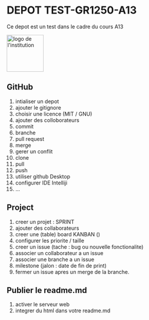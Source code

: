 # DEPOT TEST-GR1250-A13
Ce depot est un test dans le cadre du cours A13

<img src="image_logo.jpg" alt="logo de l'institution" width="100px">

## GitHub
1. intialiser un depot
2. ajouter le gitignore
3. choisir une licence (MIT / GNU)
4. ajouter des colloborateurs
5. commit
6. branche
7. pull request
8. merge 
9. gerer un conflit
10. clone
11. pull
12. push
13. utiliser github Desktop
14. configurer IDE Intelliji
15. ...

## Project
1. creer un projet : SPRINT
2. ajouter des collaborateurs
3. creer une (table) board KANBAN ()
4. configurer les priorite / taille
5. creer un issue (tache : bug ou nouvelle fonctionalite) 
6. associer un collaborateur a un issue
7. associer une branche a un issue
8. milestone (jalon : date de fin de print)
9. fermer un issue apres un merge de la branche.

## Publier le readme.md
1. activer le serveur web
2. integrer du html dans votre readme.md

